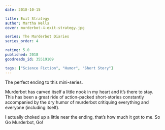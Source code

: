 ```yaml
---
date: 2018-10-15

title: Exit Strategy
author: Martha Wells
cover: murderbot-4-exit-strategy.jpg

series: The Murderbot Diaries
series_order: 4

rating: 5.0
published: 2018
goodreads_id: 35519109

tags: ["Science Fiction", "Humor", "Short Story"]
---
```


The perfect ending to this mini-series.

<!--more-->

Murderbot has carved itself a little nook in my heart and it’s there to stay. This has been a great ride of action-packed short-stories constantly accompanied by the dry humor of murderbot critiquing everything and everyone (including itself).

I actually choked up a little near the ending, that’s how much it got to me. So Go Murderbot, Go!
